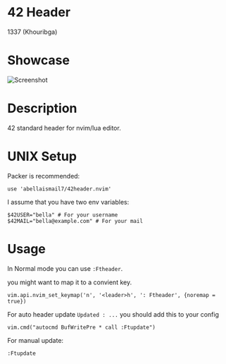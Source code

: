# 42 Header
1337 (Khouribga)

# Showcase
![Screenshot](screen1.png)

# Description
42 standard header for nvim/lua editor.

# UNIX Setup
Packer is recommended:

```
use 'abellaismail7/42header.nvim'
```

I assume that you have two env variables:

```
$42USER="bella" # For your username
$42MAIL="bella@example.com" # For your mail
```

# Usage
In Normal mode you can use `:Ftheader`.

you might want to map it to a convient key.

```
vim.api.nvim_set_keymap('n', '<leader>h', ': Ftheader', {noremap = true})
```

For auto header update `Updated : ...` you should add this to your config

```
vim.cmd("autocmd BufWritePre * call :Ftupdate")
```

For manual update:

```
:Ftupdate
```
